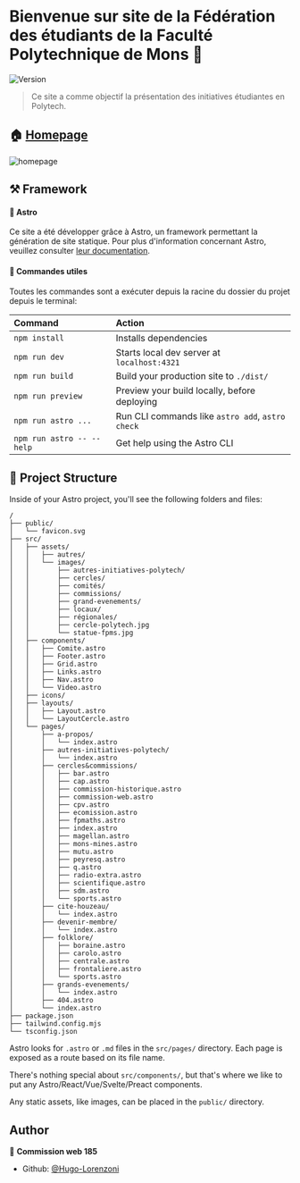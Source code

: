 # Bienvenue sur site de la Fédération des étudiants de la Faculté Polytechnique de Mons 👋

![Version](https://img.shields.io/badge/version-185-blue.svg?cacheSeconds=2592000)

> Ce site a comme objectif la présentation des initiatives étudiantes en Polytech.

## 🏠 [Homepage](https://fede.fpms.ac.be)

![homepage](https://fede.fpms.ac.be/_astro/statue-fpms.3jdrzNsi_Zz6EXn.webp)

## ⚒️ Framework

#### 🌟 Astro

Ce site a été développer grâce à Astro, un framework permettant la génération de site statique. Pour plus d'information concernant Astro, veuillez consulter [leur documentation](https://docs.astro.build).

#### 🧞 Commandes utiles

Toutes les commandes sont a exécuter depuis la racine du dossier du projet depuis le terminal:

| Command                   | Action                                           |
| :------------------------ | :----------------------------------------------- |
| `npm install`             | Installs dependencies                            |
| `npm run dev`             | Starts local dev server at `localhost:4321`      |
| `npm run build`           | Build your production site to `./dist/`          |
| `npm run preview`         | Preview your build locally, before deploying     |
| `npm run astro ...`       | Run CLI commands like `astro add`, `astro check` |
| `npm run astro -- --help` | Get help using the Astro CLI                     |

## 🚀 Project Structure

Inside of your Astro project, you'll see the following folders and files:

```text
/
├── public/
│   └── favicon.svg
├── src/
│   ├── assets/
│   │   ├── autres/
│   │   └── images/
│   │       ├── autres-initiatives-polytech/
│   │       ├── cercles/
│   │       ├── comités/
│   │       ├── commissions/
│   │       ├── grand-evenements/
│   │       ├── locaux/
│   │       ├── régionales/
│   │       ├── cercle-polytech.jpg
│   │       └── statue-fpms.jpg
│   ├── components/
│   │   ├── Comite.astro
│   │   ├── Footer.astro
│   │   ├── Grid.astro
│   │   ├── Links.astro
│   │   ├── Nav.astro
│   │   └── Video.astro
│   ├── icons/
│   ├── layouts/
│   │   ├── Layout.astro
│   │   └── LayoutCercle.astro
│   └── pages/
│       ├── a-propos/
│       │   └── index.astro
│       ├── autres-initiatives-polytech/
│       │   └── index.astro
│       ├── cercles&commissions/
│       │   ├── bar.astro
│       │   ├── cap.astro
│       │   ├── commission-historique.astro
│       │   ├── commission-web.astro
│       │   ├── cpv.astro
│       │   ├── ecomission.astro
│       │   ├── fpmaths.astro
│       │   ├── index.astro
│       │   ├── magellan.astro
│       │   ├── mons-mines.astro
│       │   ├── mutu.astro
│       │   ├── peyresq.astro
│       │   ├── q.astro
│       │   ├── radio-extra.astro
│       │   ├── scientifique.astro
│       │   ├── sdm.astro
│       │   └── sports.astro
│       ├── cite-houzeau/
│       │   └── index.astro
│       ├── devenir-membre/
│       │   └── index.astro
│       ├── folklore/
│       │   ├── boraine.astro
│       │   ├── carolo.astro
│       │   ├── centrale.astro
│       │   ├── frontaliere.astro
│       │   └── sports.astro
│       ├── grands-evenements/
│       │   └── index.astro
│       ├── 404.astro
│       └── index.astro
├── package.json
├── tailwind.config.mjs
└── tsconfig.json
```

Astro looks for `.astro` or `.md` files in the `src/pages/` directory. Each page is exposed as a route based on its file name.

There's nothing special about `src/components/`, but that's where we like to put any Astro/React/Vue/Svelte/Preact components.

Any static assets, like images, can be placed in the `public/` directory.

## Author

👤 **Commission web 185**

- Github: [@Hugo-Lorenzoni](https://github.com/Hugo-Lorenzoni)
